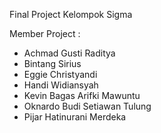 Final Project Kelompok Sigma

Member Project :
- Achmad Gusti Raditya
- Bintang Sirius
- Eggie Christyandi
- Handi Widiansyah
- Kevin Bagas Arifki Mawuntu
- Oknardo Budi Setiawan Tulung
- Pijar Hatinurani Merdeka
